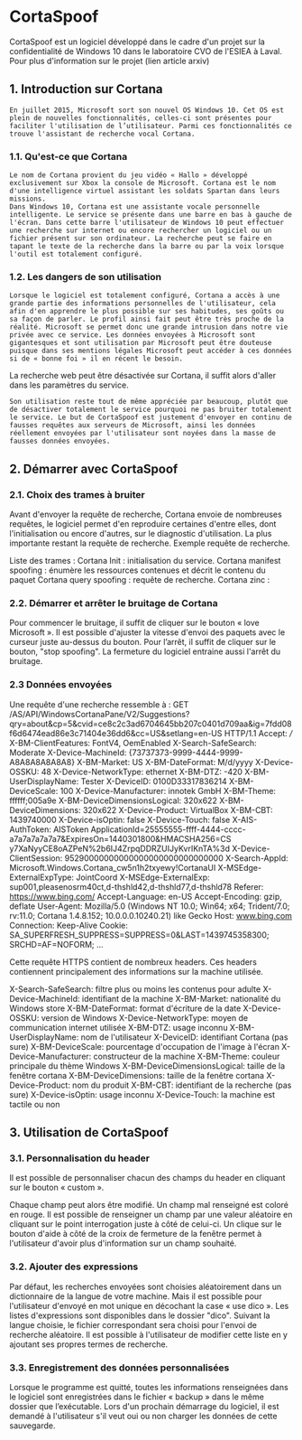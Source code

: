 # CortaSpoof

CortaSpoof est un logiciel développé dans le cadre d'un projet sur la confidentialité de Windows 10 dans le laboratoire CVO de l'ESIEA à Laval. Pour plus d'information sur le projet  (lien article arxiv)

 
## 1. Introduction sur Cortana 

	En juillet 2015, Microsoft sort son nouvel OS Windows 10. Cet OS est plein de nouvelles fonctionnalités, celles-ci sont présentes pour faciliter l'utilisation de l’utilisateur. Parmi ces fonctionnalités ce trouve l'assistant de recherche vocal Cortana.

	 
### 1.1. Qu'est-ce que Cortana 

	Le nom de Cortana provient du jeu vidéo « Hallo » développé exclusivement sur Xbox la console de Microsoft. Cortana est le nom d'une intelligence virtuel assistant les soldats Spartan dans leurs missions. 
	Dans Windows 10, Cortana est une assistante vocale personnelle intelligente. Le service se présente dans une barre en bas à gauche de l'écran. Dans cette barre l'utilisateur de Windows 10 peut effectuer une recherche sur internet ou encore rechercher un logiciel ou un fichier présent sur son ordinateur. La recherche peut se faire en tapant le texte de la recherche dans la barre ou par la voix lorsque l'outil est totalement configuré. 

 
### 1.2. Les dangers de son utilisation 
	
	Lorsque le logiciel est totalement configuré, Cortana a accès à une grande partie des informations personnelles de l'utilisateur, cela afin d'en apprendre le plus possible sur ses habitudes, ses goûts ou sa façon de parler. Le profil ainsi fait peut être très proche de la réalité. Microsoft se permet donc une grande intrusion dans notre vie privée avec ce service. Les données envoyées à Microsoft sont gigantesques et sont utilisation par Microsoft peut être douteuse puisque dans ses mentions légales Microsoft peut accéder à ces données si de « bonne foi » il en récent le besoin. 
La recherche web peut être désactivée sur Cortana, il suffit alors d'aller dans les paramètres du service. 


	Son utilisation reste tout de même appréciée par beaucoup, plutôt que de désactiver totalement le service pourquoi ne pas bruiter totalement le service. Le but de CortaSpoof est justement d'envoyer en continu de fausses requêtes aux serveurs de Microsoft, ainsi les données réellement envoyées par l'utilisateur sont noyées dans la masse de fausses données envoyées. 

 ## 2. Démarrer avec CortaSpoof 


 
### 2.1. Choix des trames à bruiter 

Avant d'envoyer la requête de recherche, Cortana envoie de nombreuses requêtes, le logiciel permet d'en reproduire certaines d'entre elles, dont l'initialisation ou encore d'autres, sur le diagnostic d'utilisation. La plus importante restant la requête de recherche. 
Exemple requête de recherche.

Liste des trames :
	Cortana Init : initialisation du service.
	Cortana manifest spoofing : énumère les ressources contenues et décrit le contenu du paquet
	Cortana query spoofing : requête de recherche.
	Cortana zinc : 

 
### 2.2. Démarrer et arrêter le bruitage de Cortana 

Pour commencer le bruitage, il suffit de cliquer sur le bouton « love Microsoft ». Il est possible d'ajuster la vitesse d'envoi des paquets avec le curseur juste au-dessus du bouton.
Pour l’arrêt, il suffit de cliquer sur le bouton, "stop spoofing". La fermeture du logiciel entraine aussi l'arrêt du bruitage. 

 
### 2.3 Données envoyées 

Une requête d'une recherche ressemble à :
GET /AS/API/WindowsCortanaPane/V2/Suggestions?qry=about&cp=5&cvid=ce8c2c3ad6704645bb207c0401d709aa&ig=7fdd08f6d6474ead86e3c71404e36dd6&cc=US&setlang=en-US HTTP/1.1
Accept:                        */*
X-BM-ClientFeatures:           FontV4, OemEnabled
X-Search-SafeSearch:           Moderate
X-Device-MachineId:            {73737373-9999-4444-9999-A8A8A8A8A8A8}
X-BM-Market:                   US
X-BM-DateFormat:               M/d/yyyy
X-Device-OSSKU:                48
X-Device-NetworkType:          ethernet
X-BM-DTZ:                      -420
X-BM-UserDisplayName:          Tester
X-DeviceID:                    0100D33317836214
X-BM-DeviceScale:              100
X-Device-Manufacturer:         innotek GmbH
X-BM-Theme:                    ffffff;005a9e
X-BM-DeviceDimensionsLogical:  320x622
X-BM-DeviceDimensions:         320x622
X-Device-Product:              VirtualBox
X-BM-CBT:                      1439740000
X-Device-isOptin:              false
X-Device-Touch:                false
X-AIS-AuthToken:               AISToken ApplicationId=25555555-ffff-4444-cccc-a7a7a7a7a7a7&ExpiresOn=1440301800&HMACSHA256=CS
                               y7XaNyyCE8oAZPeN%2b6IJ4ZrpqDDRZUIJyKvrIKnTA%3d
X-Device-ClientSession:        95290000000000000000000000000000
X-Search-AppId:                Microsoft.Windows.Cortana_cw5n1h2txyewy!CortanaUI
X-MSEdge-ExternalExpType:      JointCoord
X-MSEdge-ExternalExp:          sup001,pleasenosrm40ct,d-thshld42,d-thshld77,d-thshld78
Referer:                       https://www.bing.com/
Accept-Language:               en-US
Accept-Encoding:               gzip, deflate
User-Agent:                    Mozilla/5.0 (Windows NT 10.0; Win64; x64; Trident/7.0; rv:11.0; Cortana 1.4.8.152;
                               10.0.0.0.10240.21) like Gecko
Host:                          www.bing.com
Connection:                    Keep-Alive
Cookie: SA_SUPERFRESH_SUPPRESS=SUPPRESS=0&LAST=1439745358300; SRCHD=AF=NOFORM; ...

Cette requête HTTPS contient de nombreux headers. Ces headers contiennent principalement des informations sur la machine utilisée. 

X-Search-SafeSearch:		  filtre plus ou moins les contenus pour adulte
X-Device-MachineId:            identifiant de la machine
X-BM-Market:                   nationalité du Windows store
X-BM-DateFormat:               format d'écriture de la date 
X-Device-OSSKU:                version de Windows
X-Device-NetworkType:          moyen de communication internet utilisée
X-BM-DTZ:                      usage inconnu
X-BM-UserDisplayName:          nom de l'utilisateur
X-DeviceID:                    identifiant Cortana (pas sure)
X-BM-DeviceScale:              pourcentage d'occupation de l'image à l'écran
X-Device-Manufacturer:         constructeur de la machine
X-BM-Theme:                    couleur principale du thème Windows
X-BM-DeviceDimensionsLogical:  taille de la fenêtre cortana
X-BM-DeviceDimensions:         taille de la fenêtre cortana
X-Device-Product:              nom du produit
X-BM-CBT:                      identifiant de la recherche (pas sure)
X-Device-isOptin:              usage inconnu
X-Device-Touch:           la machine est tactile ou non


 
## 3. Utilisation de CortaSpoof 

### 3.1. Personnalisation du header 

Il est possible de personnaliser chacun des champs du header en cliquant sur le bouton « custom ».



Chaque champ peut alors être modifié. 
Un champ mal renseigné est coloré en rouge.
Il est possible de renseigner un champ par une valeur aléatoire en cliquant sur le point interrogation juste à côté de celui-ci.
Un clique sur le bouton d'aide à côté de la croix de fermeture de la fenêtre permet à l'utilisateur d'avoir plus d'information sur un champ souhaité.
 

 
### 3.2. Ajouter des expressions 

Par défaut, les recherches envoyées sont choisies aléatoirement dans un dictionnaire de la langue de votre machine. Mais il est possible pour l'utilisateur d'envoyé en mot unique en décochant la case « use dico ». 
Les listes d'expressions sont disponibles dans le dossier "dico". Suivant la langue choisie, le fichier correspondant sera choisi pour l'envoi de recherche aléatoire. Il est possible à l'utilisateur de modifier cette liste en y ajoutant ses propres termes de recherche. 

 
### 3.3. Enregistrement des données personnalisées 

Lorsque le programme est quitté, toutes les informations renseignées dans le logiciel sont enregistrées dans le fichier « backup » dans le même dossier que l’exécutable. Lors d'un prochain démarrage du logiciel, il est demandé à l'utilisateur s'il veut oui ou non charger les données de cette sauvegarde.

